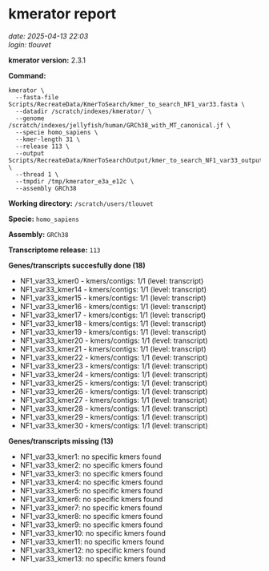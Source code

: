 # kmerator report
*date: 2025-04-13 22:03*  
*login: tlouvet*

**kmerator version:** 2.3.1

**Command:**

```
kmerator \
  --fasta-file Scripts/RecreateData/KmerToSearch/kmer_to_search_NF1_var33.fasta \
  --datadir /scratch/indexes/kmerator/ \
  --genome /scratch/indexes/jellyfish/human/GRCh38_with_MT_canonical.jf \
  --specie homo_sapiens \
  --kmer-length 31 \
  --release 113 \
  --output Scripts/RecreateData/KmerToSearchOutput/kmer_to_search_NF1_var33_output \
  --thread 1 \
  --tmpdir /tmp/kmerator_e3a_e12c \
  --assembly GRCh38
```

**Working directory:** `/scratch/users/tlouvet`

**Specie:** `homo_sapiens`

**Assembly:** `GRCh38`

**Transcriptome release:** `113`

**Genes/transcripts succesfully done (18)**

- NF1_var33_kmer0 - kmers/contigs: 1/1 (level: transcript)
- NF1_var33_kmer14 - kmers/contigs: 1/1 (level: transcript)
- NF1_var33_kmer15 - kmers/contigs: 1/1 (level: transcript)
- NF1_var33_kmer16 - kmers/contigs: 1/1 (level: transcript)
- NF1_var33_kmer17 - kmers/contigs: 1/1 (level: transcript)
- NF1_var33_kmer18 - kmers/contigs: 1/1 (level: transcript)
- NF1_var33_kmer19 - kmers/contigs: 1/1 (level: transcript)
- NF1_var33_kmer20 - kmers/contigs: 1/1 (level: transcript)
- NF1_var33_kmer21 - kmers/contigs: 1/1 (level: transcript)
- NF1_var33_kmer22 - kmers/contigs: 1/1 (level: transcript)
- NF1_var33_kmer23 - kmers/contigs: 1/1 (level: transcript)
- NF1_var33_kmer24 - kmers/contigs: 1/1 (level: transcript)
- NF1_var33_kmer25 - kmers/contigs: 1/1 (level: transcript)
- NF1_var33_kmer26 - kmers/contigs: 1/1 (level: transcript)
- NF1_var33_kmer27 - kmers/contigs: 1/1 (level: transcript)
- NF1_var33_kmer28 - kmers/contigs: 1/1 (level: transcript)
- NF1_var33_kmer29 - kmers/contigs: 1/1 (level: transcript)
- NF1_var33_kmer30 - kmers/contigs: 1/1 (level: transcript)


**Genes/transcripts missing (13)**

- NF1_var33_kmer1: no specific kmers found
- NF1_var33_kmer2: no specific kmers found
- NF1_var33_kmer3: no specific kmers found
- NF1_var33_kmer4: no specific kmers found
- NF1_var33_kmer5: no specific kmers found
- NF1_var33_kmer6: no specific kmers found
- NF1_var33_kmer7: no specific kmers found
- NF1_var33_kmer8: no specific kmers found
- NF1_var33_kmer9: no specific kmers found
- NF1_var33_kmer10: no specific kmers found
- NF1_var33_kmer11: no specific kmers found
- NF1_var33_kmer12: no specific kmers found
- NF1_var33_kmer13: no specific kmers found
